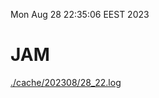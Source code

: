 Mon Aug 28 22:35:06 EEST 2023
# JAM
<a href='./cache/202308/28_22.log'>./cache/202308/28_22.log</a>
